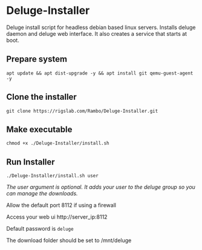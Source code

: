 # Deluge-Installer

Deluge install script for headless debian based linux servers.
Installs deluge daemon and deluge web interface. 
It also creates a service that starts at boot.

## Prepare system

``apt update && apt dist-upgrade -y && apt install git qemu-guest-agent -y``


## Clone the installer

``git clone https://rigslab.com/Rambo/Deluge-Installer.git``


## Make executable

``chmod +x ./Deluge-Installer/install.sh``


## Run Installer

``./Deluge-Installer/install.sh user``

*The user argument is optional. It adds your user to the deluge group so you can manage the downloads.*

Allow the default port 8112 if using a firewall

Access your web ui http://server_ip:8112

Default password is ``deluge``

The download folder should be set to /mnt/deluge